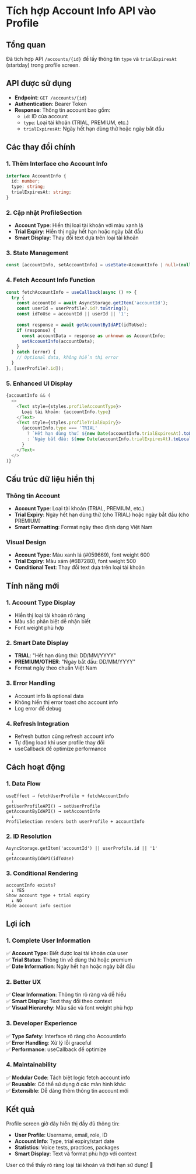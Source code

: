 # Tích hợp Account Info API vào Profile

## Tổng quan
Đã tích hợp API `/accounts/{id}` để lấy thông tin `type` và `trialExpiresAt` (startday) trong profile screen.

## API được sử dụng
- **Endpoint**: `GET /accounts/{id}`
- **Authentication**: Bearer Token
- **Response**: Thông tin account bao gồm:
  - `id`: ID của account
  - `type`: Loại tài khoản (TRIAL, PREMIUM, etc.)
  - `trialExpiresAt`: Ngày hết hạn dùng thử hoặc ngày bắt đầu

## Các thay đổi chính

### 1. Thêm Interface cho Account Info
```typescript
interface AccountInfo {
  id: number;
  type: string;
  trialExpiresAt: string;
}
```

### 2. Cập nhật ProfileSection
- **Account Type**: Hiển thị loại tài khoản với màu xanh lá
- **Trial Expiry**: Hiển thị ngày hết hạn hoặc ngày bắt đầu
- **Smart Display**: Thay đổi text dựa trên loại tài khoản

### 3. State Management
```typescript
const [accountInfo, setAccountInfo] = useState<AccountInfo | null>(null);
```

### 4. Fetch Account Info Function
```typescript
const fetchAccountInfo = useCallback(async () => {
  try {
    const accountId = await AsyncStorage.getItem('accountId');
    const userId = userProfile?.id?.toString();
    const idToUse = accountId || userId || '1';
    
    const response = await getAccountByIdAPI(idToUse);
    if (response) {
      const accountData = response as unknown as AccountInfo;
      setAccountInfo(accountData);
    }
  } catch (error) {
    // Optional data, không hiển thị error
  }
}, [userProfile?.id]);
```

### 5. Enhanced UI Display
```typescript
{accountInfo && (
  <>
    <Text style={styles.profileAccountType}>
      Loại tài khoản: {accountInfo.type}
    </Text>
    <Text style={styles.profileTrialExpiry}>
      {accountInfo.type === 'TRIAL' 
        ? `Hết hạn dùng thử: ${new Date(accountInfo.trialExpiresAt).toLocaleDateString('vi-VN')}`
        : `Ngày bắt đầu: ${new Date(accountInfo.trialExpiresAt).toLocaleDateString('vi-VN')}`
      }
    </Text>
  </>
)}
```

## Cấu trúc dữ liệu hiển thị

### Thông tin Account
- **Account Type**: Loại tài khoản (TRIAL, PREMIUM, etc.)
- **Trial Expiry**: Ngày hết hạn dùng thử (cho TRIAL) hoặc ngày bắt đầu (cho PREMIUM)
- **Smart Formatting**: Format ngày theo định dạng Việt Nam

### Visual Design
- **Account Type**: Màu xanh lá (#059669), font weight 600
- **Trial Expiry**: Màu xám (#6B7280), font weight 500
- **Conditional Text**: Thay đổi text dựa trên loại tài khoản

## Tính năng mới

### 1. Account Type Display
- Hiển thị loại tài khoản rõ ràng
- Màu sắc phân biệt dễ nhận biết
- Font weight phù hợp

### 2. Smart Date Display
- **TRIAL**: "Hết hạn dùng thử: DD/MM/YYYY"
- **PREMIUM/OTHER**: "Ngày bắt đầu: DD/MM/YYYY"
- Format ngày theo chuẩn Việt Nam

### 3. Error Handling
- Account info là optional data
- Không hiển thị error toast cho account info
- Log error để debug

### 4. Refresh Integration
- Refresh button cũng refresh account info
- Tự động load khi user profile thay đổi
- useCallback để optimize performance

## Cách hoạt động

### 1. Data Flow
```
useEffect → fetchUserProfile + fetchAccountInfo
  ↓
getUserProfileAPI() → setUserProfile
getAccountByIdAPI() → setAccountInfo
  ↓
ProfileSection renders both userProfile + accountInfo
```

### 2. ID Resolution
```
AsyncStorage.getItem('accountId') || userProfile.id || '1'
  ↓
getAccountByIdAPI(idToUse)
```

### 3. Conditional Rendering
```
accountInfo exists?
  ↓ YES
Show account type + trial expiry
  ↓ NO
Hide account info section
```

## Lợi ích

### 1. Complete User Information
✅ **Account Type**: Biết được loại tài khoản của user  
✅ **Trial Status**: Thông tin về dùng thử hoặc premium  
✅ **Date Information**: Ngày hết hạn hoặc ngày bắt đầu  

### 2. Better UX
✅ **Clear Information**: Thông tin rõ ràng và dễ hiểu  
✅ **Smart Display**: Text thay đổi theo context  
✅ **Visual Hierarchy**: Màu sắc và font weight phù hợp  

### 3. Developer Experience
✅ **Type Safety**: Interface rõ ràng cho AccountInfo  
✅ **Error Handling**: Xử lý lỗi graceful  
✅ **Performance**: useCallback để optimize  

### 4. Maintainability
✅ **Modular Code**: Tách biệt logic fetch account info  
✅ **Reusable**: Có thể sử dụng ở các màn hình khác  
✅ **Extensible**: Dễ dàng thêm thông tin account mới  

## Kết quả
Profile screen giờ đây hiển thị đầy đủ thông tin:
- **User Profile**: Username, email, role, ID
- **Account Info**: Type, trial expiry/start date
- **Statistics**: Voice tests, practices, packages
- **Smart Display**: Text và format phù hợp với context

User có thể thấy rõ ràng loại tài khoản và thời hạn sử dụng! 🎯
